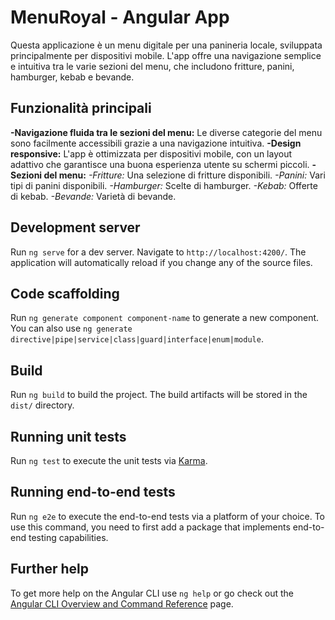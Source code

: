# MenuRoyal - Angular App

Questa applicazione è un menu digitale per una panineria locale, sviluppata principalmente per dispositivi mobile. L'app offre una navigazione semplice e intuitiva tra le varie sezioni del menu, che includono fritture, panini, hamburger, kebab e bevande.

## Funzionalità principali
**-Navigazione fluida tra le sezioni del menu:** Le diverse categorie del menu sono facilmente accessibili grazie a una navigazione intuitiva.
**-Design responsive:** L'app è ottimizzata per dispositivi mobile, con un layout adattivo che garantisce una buona esperienza utente su schermi piccoli.
**-Sezioni del menu:**
*-Fritture:* Una selezione di fritture disponibili.
*-Panini:* Vari tipi di panini disponibili.
*-Hamburger:* Scelte di hamburger.
*-Kebab:* Offerte di kebab.
*-Bevande:* Varietà di bevande.



## Development server

Run `ng serve` for a dev server. Navigate to `http://localhost:4200/`. The application will automatically reload if you change any of the source files.

## Code scaffolding

Run `ng generate component component-name` to generate a new component. You can also use `ng generate directive|pipe|service|class|guard|interface|enum|module`.

## Build

Run `ng build` to build the project. The build artifacts will be stored in the `dist/` directory.

## Running unit tests

Run `ng test` to execute the unit tests via [Karma](https://karma-runner.github.io).

## Running end-to-end tests

Run `ng e2e` to execute the end-to-end tests via a platform of your choice. To use this command, you need to first add a package that implements end-to-end testing capabilities.

## Further help

To get more help on the Angular CLI use `ng help` or go check out the [Angular CLI Overview and Command Reference](https://angular.io/cli) page.
